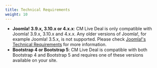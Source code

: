 ```yaml
---
title: Technical Requirements
weight: 10
---
```


* **Joomla! 3.9.x, 3.10.x or 4.x.x**: CM Live Deal is only compatible with Joomla! 3.9.x, 3.10.x and 4.x.x. Any older versions of Joomla!, for example Joomla! 3.5.x, is not supported. Please check [Joomla!'s Technical Requirements](https://docs.joomla.org/) for more information.
* **Bootstrap 4 or Bootstrap 5**: CM Live Deal is compatible with both Bootstrap 4 and Bootstrap 5 and requires one of these versions available on your site.